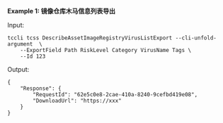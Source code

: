**Example 1: 镜像仓库木马信息列表导出**



Input: 

```
tccli tcss DescribeAssetImageRegistryVirusListExport --cli-unfold-argument  \
    --ExportField Path RiskLevel Category VirusName Tags \
    --Id 123
```

Output: 
```
{
    "Response": {
        "RequestId": "62e5c0e8-2cae-410a-8240-9cefbd419e08",
        "DownloadUrl": "https://xxx"
    }
}
```

